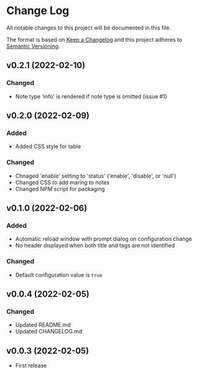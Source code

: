 <!--
# Change Log

Tags:

- Added          for new features.
- Changed        for changes in existing functionality.
- Deprecated     for soon-to-be removed features.
- Fixed          for any bug fixes.
- Security       in case of vulnerabilities.


Policy:

- Keep an Unreleased section at the top to track upcoming changes.
- YYYY-MM-DD for date format


# Semantic Versioning

- MAJOR version     when you make incompatible API changes,
- MINOR version     when you add functionality in a backwards compatible manner, and
- PATCH version     when you make backwards compatible bug fixes.

-->

# Change Log

All notable changes to this project will be documented in this file.

The format is based on [Keep a Changelog](http://keepachangelog.com/)
and this project adheres to [Semantic Versioning](http://semver.org/).

## v0.2.1 (2022-02-10)

### Changed

- Note type 'info' is rendered if note type is omitted (issue #1)

## v0.2.0 (2022-02-09)

### Added

- Added CSS style for table

### Changed

- Chnaged 'enable' setting to 'status' ('enable', 'disable', or 'null')
- Changed CSS to add maring to notes
- Changed NPM script for packaging

## v0.1.0 (2022-02-06)

### Added

- Automatic reload window with prompt dialog on configuration change
- No header displayed when both title and tags are not identified

### Changed

- Default configuration value is `true`

## v0.0.4 (2022-02-05)

### Changed

- Updated README.md
- Updated CHANGELOG.md

## v0.0.3 (2022-02-05)

- First release